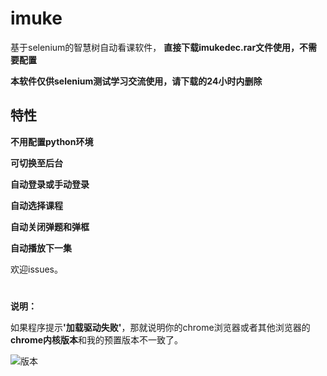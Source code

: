 # imuke
基于selenium的智慧树自动看课软件，
<b>直接下载imukedec.rar文件使用，不需要配置</b>

<b>本软件仅供selenium测试学习交流使用，请下载的24小时内删除</b>

## 特性
<b>不用配置python环境</b>

<b>可切换至后台</b>

<b>自动登录或手动登录</b>

<b>自动选择课程</b>

<b>自动关闭弹题和弹框</b>

<b>自动播放下一集</b>

欢迎issues。

# 

<b>说明：</b>

如果程序提示<b>'加载驱动失败'</b>，那就说明你的chrome浏览器或者其他浏览器的<b>chrome内核版本</b>和我的预置版本不一致了。

![版本](https://user-images.githubusercontent.com/33678058/46445414-63a5a280-c7a9-11e8-9b0d-a6183444b2f7.png)
